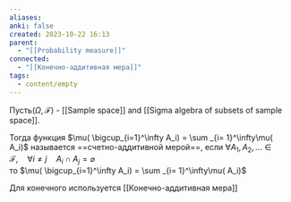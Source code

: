 ```yaml
---
aliases: 
anki: false
created: 2023-10-22 16:13
parent:
  - "[[Probability measure]]"
connected:
  - "[[Конечно-аддитивная мера]]"
tags:
  - content/empty
---
```

Пусть$( \Omega, \mathscr{F} )$ - [[Sample space]] and [[Sigma algebra of subsets of sample space]]. 

Тогда функция $\mu( \bigcup_{i=1}^\infty A_i) = \sum _{i= 1}^\infty\mu( A_i)$ называется ==счетно-аддитивной мерой==, 
если $\forall A_1,A_2, ...  \in\mathscr{F},\quad \forall i\neq j\quad A_i\cap A_j= \varnothing$  
тo $\mu( \bigcup_{i=1}^\infty A_i) = \sum _{i= 1}^\infty\mu( A_i)$

Для конечного используется [[Конечно-аддитивная мера]]